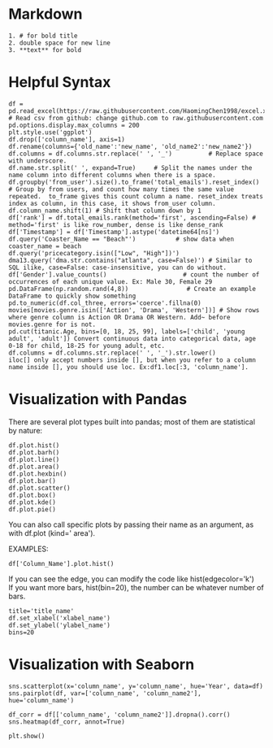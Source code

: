 # Markdown
```
1. # for bold title
2. double space for new line
3. **text** for bold  
```

# Helpful Syntax
```
df = pd.read_excel(https://raw.githubusercontent.com/HaomingChen1998/excel.xlsx) # Read csv from github: change github.com to raw.githubusercontent.com
pd.options.display.max_columns = 200
plt.style.use('ggplot')
df.drop(['column_name'], axis=1)
df.rename(columns={'old_name':'new_name', 'old_name2':'new_name2'})
df.columns = df.columns.str.replace(' ', '_')          # Replace space with underscore.
df.name.str.split(' ', expand=True)     # Split the names under the name column into different columns when there is a space.
df.groupby('from_user').size().to_frame('total_emails').reset_index() # Group by from users, and count how many times the same value repeated.  to_frame gives this count column a name. reset_index treats index as column, in this case, it shows from_user column.
df.column_name.shift(1) # Shift that column down by 1
df['rank'] = df.total_emails.rank(method='first', ascending=False) # method='first' is like row_number, dense is like dense_rank
df['Timestamp'] = df['Timestamp'].astype('datetime64[ns]')
df.query('Coaster_Name == "Beach"')           # show data when coaster_name = beach
df.query('pricecategory.isin(["Low", "High"])')
dma13.query('dma.str.contains("atlanta", case=False)') # Similar to SQL ilike, case=False: case-insensitive, you can do without.
df['Gender'].value_counts()                     # count the number of occurrences of each unique value. Ex: Male 30, Female 29
pd.DataFrame(np.random.rand(4,8))                # Create an example DataFrame to quickly show something
pd.to_numeric(df.col_three, errors='coerce'.fillna(0)
movies[movies.genre.isin(['Action', 'Drama', 'Western'])] # Show rows where genre column is Action OR Drama OR Western. Add~ before movies.genre for is not.
pd.cut(titanic.Age, bins=[0, 18, 25, 99], labels=['child', 'young adult', 'adult']) Convert continuous data into categorical data, age 0-18 for child, 18-25 for young adult, etc.
df.columns = df.columns.str.replace(' ', '_').str.lower()
iloc[] only accept numbers inside [], but when you refer to a column name inside [], you should use loc. Ex:df1.loc[:3, 'column_name'].

```


# Visualization with Pandas
There are several plot types built into pandas; most of them are statistical by nature:  

```
df.plot.hist()
df.plot.barh()
df.plot.line()
df.plot.area()
df.plot.hexbin()
df.plot.bar()
df.plot.scatter()
df.plot.box()
df.plot.kde()
df.plot.pie()
```

You can also call specific plots by passing their name as an argument, as with 
df.plot (kind=' area').

EXAMPLES:  
```
df['Column_Name'].plot.hist()
```   
If you can see the edge, you can modify the code like hist(edgecolor='k')   
If you want more bars, hist(bin=20), the number can be whatever number of bars.  

```
title='title_name'
df.set_xlabel('xlabel_name')
df.set_ylabel('ylabel_name')
bins=20
```

# Visualization with Seaborn

```
sns.scatterplot(x='column_name', y='column_name', hue='Year', data=df)
sns.pairplot(df, var=['column_name', 'column_name2'], hue='column_name')

df_corr = df[['column_name', 'column_name2']].dropna().corr()
sns.heatmap(df_corr, annot=True)

plt.show()
```
